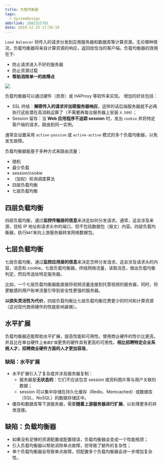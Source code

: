```yaml
---
title: 负载均衡器
tags:
  - SystemDesign
abbrlink: 2882315781
date: 2019-12-25 17:56:19
---
```

`Load Balancer` 将传入的请求分发到应用服务器和数据库等计算资源。无论哪种情况，负载均衡器将来自计算资源的响应，返回给恰当的客户端。负载均衡器的效用在于:
- 防止请求进入不好的服务器
- 防止资源过载
- **帮助消除单一的故障点**

![](https://raw.githubusercontent.com/necusjz/p/master/SystemDesign/04/00.jpg)

负载均衡器可以通过硬件（昂贵）或 HAProxy 等软件来实现。 增加的好处包括：
- SSL 终结：**解密传入的请求并加密服务器响应**，这样的话后端服务器就不必再执行这些潜在高消耗运算了（不需要再每台服务器上安装 `X.509`）；
- Session 留存：当 **Web 应用程序不追踪 session** 时，发出 `cookie` 并将特定客户端的请求，路由到同一实例。

<!--more-->
通常会设置采用 `active-passive` 或 `active-active` 模式的多个负载均衡器，以免发生故障。

负载均衡器能基于多种方式来路由流量：
- 随机
- 最少负载
- session/cookie
- （加权）轮询调度算法
- 四层负载均衡
- 七层负载均衡

## 四层负载均衡
四层负载均衡，通过**监控传输层的信息**来决定如何分发请求。通常，这会涉及来源，目标 IP 地址和请求头中的端口，但不包括数据包（报文）内容。四层负载均衡器，执行`NAT`来向上游服务器转发网络数据包。

## 七层负载均衡
七层负载均衡，通过**监控应用层的信息**来决定怎样分发请求。这会涉及请求头的内容，消息和 cookie。七层负载均衡器，终结网络流量，读取消息，做出负载均衡判定，然后传送给特定服务器。

比如，一个七层负载均衡器能直接将视频流量连接到托管视频的服务器，同时，将更敏感的用户账单流量引导到安全性更强的服务器。

**以损失灵活性为代价**，四层负载均衡比七层负载均衡花费更少的时间和计算资源（这对现代商用硬件的性能影响甚微）。

## 水平扩展
负载均衡器还能帮助水平扩展，提高性能和可用性。使用商业硬件的性价比更高，并且比在单台硬件上`垂直扩展`更贵的硬件具有更高的可用性。**相比招聘特定企业系统人才，招聘商业硬件方面的人才更加容易**。

### 缺陷：水平扩展
- 水平扩展引入了复杂度并涉及服务器复制：
    - 服务器是**无状态的**：它们不应该包含 session 或资料图片等与用户关联的数据；
    - session 可以集中存储在持久化缓存（Redis、Memcached）或数据库（SQL、NoSQL）的数据存储区中。
- 缓存和数据库等下游服务器，需要**随着上游服务器进行扩展**，以处理更多的并发连接。

## 缺陷：负载均衡器
- 如果没有足够的资源配置或配置错误，负载均衡器会变成一个性能瓶颈；
- 引入负载均衡器以帮助消除单点故障，但导致了额外的复杂性；
- 单个负载均衡器会导致单点故障，但配置多个负载均衡器会进一步增加复杂性。
